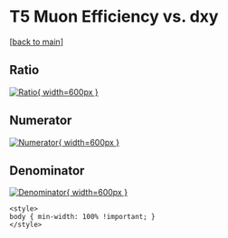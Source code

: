 # T5 Muon Efficiency vs. dxy

[[back to main](./)]



## Ratio

[![Ratio](../mtv/var/T5_13_eff_dxy.png){ width=600px }](../mtv/var/T5_13_eff_dxy.pdf)

## Numerator

[![Numerator](../mtv/num/T5_13_eff_dxy_num.png){ width=600px }](../mtv/num/T5_13_eff_dxy_num.pdf)

## Denominator

[![Denominator](../mtv/den/T5_13_eff_dxy_den.png){ width=600px }](../mtv/den/T5_13_eff_dxy_den.pdf)


``` {=html}
<style>
body { min-width: 100% !important; }
</style>
```
